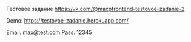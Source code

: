 Тестовое задание https://vk.com/@maxpfrontend-testovoe-zadanie-2

Demo: https://testovoe-zadanie.herokuapp.com/

Email: max@test.com
Pass: 12345

